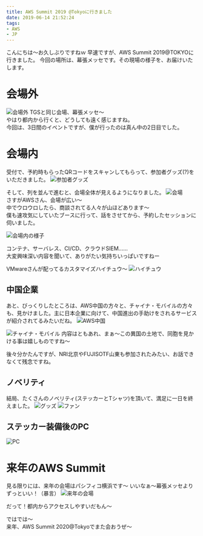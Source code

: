 ```yaml
---
title: AWS Summit 2019 @Tokyoに行きました
date: 2019-06-14 21:52:24
tags:
- AWS
- JP
---
```


こんにちは〜お久しぶりですねｗ
早速ですが、AWS Summit 2019@TOKYOに行きました。
今回の場所は、幕張メッセです。その現場の様子を、お届けいたします。
<!--more-->

# 会場外
![会場外](http://wx4.sinaimg.cn/large/735d420agy1g41kk72wctj22io1w01ky.jpg)
TGSと同じ会場、幕張メッセ〜  
やはり都内から行くと、どうしても遠く感じますね。  
今回は、3日間のイベントですが、僕が行ったのは真ん中の2日目でした。  

# 会場内
受付で、予約時もらったQRコードをスキャンしてもらって、参加者グッズ(?)をいただきました。
![参加者グッズ](http://wx1.sinaimg.cn/large/735d420agy1g41klm8vs8j21w02io1ky.jpg)

そして、列を並んで進むと、会場全体が見えるようになりました。
![会場](http://wx1.sinaimg.cn/large/735d420agy1g41knwi1d7j21yx1h7x6p.jpg)  
さすがAWSさん、会場が広い〜  
中でウロウロしたら、商談されてる人々が山ほどあります〜  
僕も速攻気にしていたブースに行って、話をさせてから、予約したセッションに伺いました。  

![会場内の様子](http://wx2.sinaimg.cn/large/735d420agy1g41km53ae2j22io1w0x6p.jpg)

コンテナ、サーバレス、CI/CD、クラウドSIEM......  
大変興味深い内容を聞いて、ありがたい気持ちいっぱいですねー  

VMwareさんが配ってるカスタマイズハイチュウ〜
![ハイチュウ](http://wx1.sinaimg.cn/large/735d420agy1g41kvjdd7ej21vt1vtnpd.jpg)

## 中国企業
あと、びっくりしたところは、AWS中国の方々と、チャイナ・モバイルの方々も、見かけました。主に日本企業に向けて、中国進出の手助けをされるサービスが紹介されてるみたいだね。
![AWS中国](http://wx2.sinaimg.cn/large/735d420agy1g41kpaa9usj216k1kr4l3.jpg)

![チャイナ・モバイル](http://wx4.sinaimg.cn/mw690/735d420agy1g41kpmr19uj216k1krav2.jpg)
内容はともあれ、まぁ〜この異国の土地で、同胞を見かける事は嬉しものですね〜  

後々分かたんですが、NRI北京やFUJISOTF山東も参加されたみたい、お話できなくて残念ですね。

## ノベリティ
結局、たくさんのノベリティ(ステッカーとTシャツ)を頂いて、満足に一日を終えました。
![グッズ](http://wx2.sinaimg.cn/large/735d420agy1g41ksgwrenj21w01w0kjl.jpg)
![ファン](http://wx2.sinaimg.cn/large/735d420agy1g41kswvd2kj22io1w0qv5.jpg)

## ステッカー装備後のPC
![PC](http://wx1.sinaimg.cn/large/735d420agy1g41ktf6t46j22io1w0kjl.jpg)

# 来年のAWS Summit
見る限りには、来年の会場はパシフィコ横浜です〜
いいなぁ〜幕張メッセよりずっといい！（暴言）
![来年の会場](http://wx1.sinaimg.cn/large/735d420agy1g41ktzd4r7j22io1w0u0x.jpg)

だって！都内からアクセスしやすいだもん〜  

ではでは～  
来年、AWS Summit 2020@Tokyoでまた会おうぜ〜